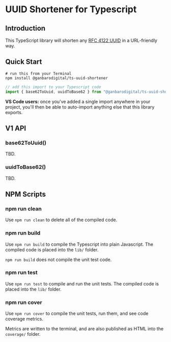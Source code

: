 # UUID Shortener for Typescript

## Introduction

This TypeScript library will shorten any [RFC 4122 UUID](http://www.ietf.org/rfc/rfc4122.txt) in a URL-friendly way.

## Quick Start

```
# run this from your Terminal
npm install @ganbarodigital/ts-uuid-shortener
```

```typescript
// add this import to your Typescript code
import { base62ToUuid, uuidToBase62 } from "@ganbarodigital/ts-uuid-shortener/V1"
```

__VS Code users:__ once you've added a single import anywhere in your project, you'll then be able to auto-import anything else that this library exports.

## V1 API

### base62ToUuid()

TBD.

### uuidToBase62()

TBD.

## NPM Scripts

### npm run clean

Use `npm run clean` to delete all of the compiled code.

### npm run build

Use `npm run build` to compile the Typescript into plain Javascript. The compiled code is placed into the `lib/` folder.

`npm run build` does not compile the unit test code.

### npm run test

Use `npm run test` to compile and run the unit tests. The compiled code is placed into the `lib/` folder.

### npm run cover

Use `npm run cover` to compile the unit tests, run them, and see code coverage metrics.

Metrics are written to the terminal, and are also published as HTML into the `coverage/` folder.